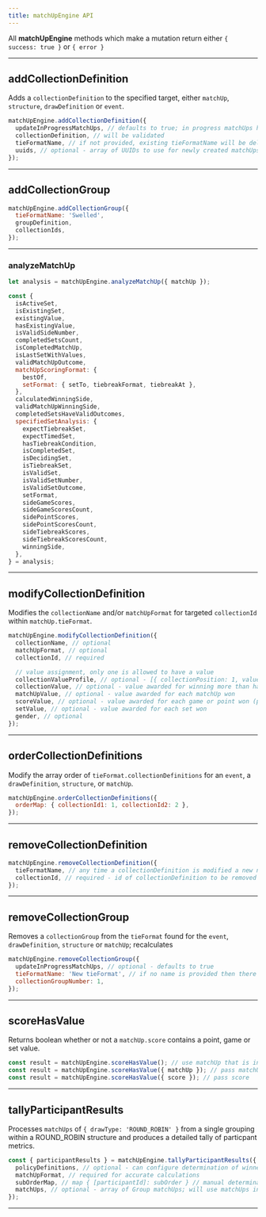 ```yaml
---
title: matchUpEngine API
---
```


All **matchUpEngine** methods which make a mutation return either `{ success: true }` or `{ error }`

---

## addCollectionDefinition

Adds a `collectionDefinition` to the specified target, either `matchUp`, `structure`, `drawDefinition` or `event`.

```js
matchUpEngine.addCollectionDefinition({
  updateInProgressMatchUps, // defaults to true; in progress matchUps have matchUpStatus: IN_PROGRESS
  collectionDefinition, // will be validated
  tieFormatName, // if not provided, existing tieFormatName will be deleted
  uuids, // optional - array of UUIDs to use for newly created matchUps
});
```

---

## addCollectionGroup

```js
matchUpEngine.addCollectionGroup({
  tieFormatName: 'Swelled',
  groupDefinition,
  collectionIds,
});
```

---

### analyzeMatchUp

```js
let analysis = matchUpEngine.analyzeMatchUp({ matchUp });

const {
  isActiveSet,
  isExistingSet,
  existingValue,
  hasExistingValue,
  isValidSideNumber,
  completedSetsCount,
  isCompletedMatchUp,
  isLastSetWithValues,
  validMatchUpOutcome,
  matchUpScoringFormat: {
    bestOf,
    setFormat: { setTo, tiebreakFormat, tiebreakAt },
  },
  calculatedWinningSide,
  validMatchUpWinningSide,
  completedSetsHaveValidOutcomes,
  specifiedSetAnalysis: {
    expectTiebreakSet,
    expectTimedSet,
    hasTiebreakCondition,
    isCompletedSet,
    isDecidingSet,
    isTiebreakSet,
    isValidSet,
    isValidSetNumber,
    isValidSetOutcome,
    setFormat,
    sideGameScores,
    sideGameScoresCount,
    sidePointScores,
    sidePointScoresCount,
    sideTiebreakScores,
    sideTiebreakScoresCount,
    winningSide,
  },
} = analysis;
```

---

## modifyCollectionDefinition

Modifies the `collectionName` and/or `matchUpFormat` for targeted `collectionId` within `matchUp.tieFormat`.

```js
matchUpEngine.modifyCollectionDefinition({
  collectionName, // optional
  matchUpFormat, // optional
  collectionId, // required

  // value assignment, only one is allowed to have a value
  collectionValueProfile, // optional - [{ collectionPosition: 1, value: 2 }] - there must be a value provided for all matchUp positions
  collectionValue, // optional - value awarded for winning more than half of the matchUps in the collection
  matchUpValue, // optional - value awarded for each matchUp won
  scoreValue, // optional - value awarded for each game or point won (points for tiebreak sets)
  setValue, // optional - value awarded for each set won
  gender, // optional
});
```

---

## orderCollectionDefinitions

Modify the array order of `tieFormat.collectionDefinitions` for an `event`, a `drawDefinition`, `structure`, or `matchUp`.

```js
matchUpEngine.orderCollectionDefinitions({
  orderMap: { collectionId1: 1, collectionId2: 2 },
});
```

---

## removeCollectionDefinition

```js
matchUpEngine.removeCollectionDefinition({
  tieFormatName, // any time a collectionDefinition is modified a new name must be provided
  collectionId, // required - id of collectionDefinition to be removed
});
```

---

## removeCollectionGroup

Removes a `collectionGroup` from the `tieFormat` found for the `event`, `drawDefinition`, `structure` or `matchUp`; recalculates

```js
matchUpEngine.removeCollectionGroup({
  updateInProgressMatchUps, // optional - defaults to true
  tieFormatName: 'New tieFormat', // if no name is provided then there will be no name
  collectionGroupNumber: 1,
});
```

---

## scoreHasValue

Returns boolean whether or not a `matchUp.score` contains a point, game or set value.

```js
const result = matchUpEngine.scoreHasValue(); // use matchUp that is in state
const result = matchUpEngine.scoreHasValue({ matchUp }); // pass matchUp
const result = matchUpEngine.scoreHasValue({ score }); // pass score
```

---

## tallyParticipantResults

Processes `matchUps` of `{ drawType: 'ROUND_ROBIN' }` from a single grouping within a ROUND_ROBIN structure and produces a detailed tally of particpant metrics.

```js
const { participantResults } = matchUpEngine.tallyParticipantResults({
  policyDefinitions, // optional - can configure determination of winner when tied values
  matchUpFormat, // required for accurate calculations
  subOrderMap, // map { [participantId]: subOrder } // manual determination of order when ties cannot be broken
  matchUps, // optional - array of Group matchUps; will use matchUps in state when not provided
});
```

---
